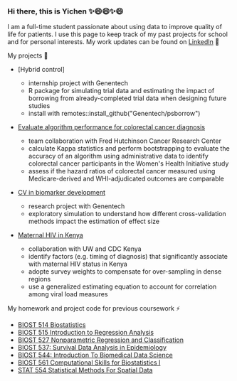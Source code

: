 ### Hi there, this is Yichen ✨😄😄✨😄

I am a full-time student passionate about using data to improve quality of life for patients. I use this page to keep track of my past projects for school and for personal interests. My work updates can be found on <a href="https://www.linkedin.com/in/yichenlu0416/">LinkedIn</a> 💼

My projects 🌱
- [Hybrid control]
  - internship project with Genentech
  - R package for simulating trial data and estimating the impact of borrowing from already-completed trial data when designing future studies
  - install with remotes::install_github("Genentech/psborrow")
 
- [Evaluate algorithm performance for colorectal cancer diagnosis](https://github.com/yichenlu47/uw_capstone_project)
  - team collaboration with Fred Hutchinson Cancer Research Center
  - calculate Kappa statistics and perform bootstrapping to evaluate the accuracy of an algorithm using administrative data to identify colorectal cancer participants in the Women's Health Initiative study
  - assess if the hazard ratios of colorectal cancer measured using Medicare-derived and WHI-adjudicated outcomes are comparable
  
- [CV in biomarker development](https://github.com/yichenlu47/simulation-2020)
  -  research project with Genentech
  -  exploratory simulation to understand how different cross-validation methods impact the estimation of effect size
  
- [Maternal HIV in Kenya](https://github.com/yichenlu47/hiv_kenya)
  - collaboration with UW and CDC Kenya 
  - identify factors (e.g. timing of diagnosis) that significantly associate with maternal HIV status in Kenya
  - adopte survey weights to compensate for over-sampling in dense regions
  - use a generalized estimating equation to account for correlation among viral load measures

My homework and project code for previous coursework ⚡
- [BIOST 514 Biostatistics](https://github.com/yichenlu47/applied_biostatistics)
- [BIOST 515 Introduction to Regression Analysis](https://github.com/yichenlu47/regression_analysis)
- [BIOST 527 Nonparametric Regression and Classification](https://github.com/yichenlu47/nonparametric_regression_classification)
- [BIOST 537: Survival Data Analysis in Epidemiology](https://github.com/yichenlu47/survival_data_analysis_epidemiology)
- [BIOST 544: Introduction To Biomedical Data Science](https://github.com/yichenlu47/biomedical_data_science)
- [BIOST 561 Computational Skills for Biostatistics I](https://github.com/yichenlu47/computational_skills_biostatistics)
- [STAT 554 Statistical Methods For Spatial Data](https://github.com/yichenlu47/statistical_method_spatial_data)




<!--
**yichenlu47/yichenlu47** is a ✨ _special_ ✨ repository because its `README.md` (this file) appears on your GitHub profile.

Here are some ideas to get you started:

- 🔭 I’m currently working on ...
- 🌱 I’m currently learning ...
- 👯 I’m looking to collaborate on ...
- 🤔 I’m looking for help with ...
- 💬 Ask me about ...
- 📫 How to reach me: ...
- 😄 Pronouns: ...
- ⚡ Fun fact: ...
-->
